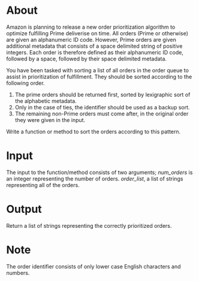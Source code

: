 # About 

Amazon is planning to release a new order prioritization algorithm to optimize fulfilling Prime deliverise on time. All orders (Prime or otherwise) are given an alphanumeric ID code. However, Prime orders are given additional metadata that consists of a space delimited string of positive integers. Each order is therefore defined as their alphanumeric ID code, followed by a space, followed by their space delimited metadata.

You have been tasked with sorting a list of all orders in the order queue to assist in prioritization of fulfillment. They should be sorted according to the following order.

1. The prime orders should be returned first, sorted by lexigraphic sort of the alphabetic metadata.
2. Only in the case of ties, the identifier should be used as a backup sort.
3. The remaining non-Prime orders must come after, in the original order they were given in the input.

Write a function or method to sort the orders according to this pattern.

# Input 

The input to the function/method consists of two arguments;
*num_orders* is an integer representing the number of orders.
*order_list*, a list of strings representing all of the orders.

# Output

Return a list of strings representing the correctly prioritized orders.

# Note 

The order identifier consists of only lower case English characters and numbers.